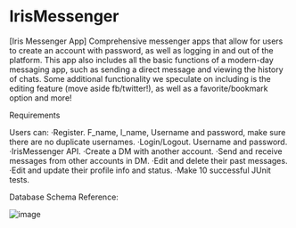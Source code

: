 # IrisMessenger

[Iris Messenger App]
Comprehensive messenger apps that allow for users to create an account with password, as well as logging in and out of the platform.  This app also includes all the basic functions of a modern-day messaging app, such as sending a direct message and viewing the history of chats.  Some additional functionality we speculate on including is the editing feature (move aside fb/twitter!), as well as a favorite/bookmark option and more!


Requirements

Users can:
·Register. F_name, l_name, Username and password, make sure there are no duplicate usernames.
·Login/Logout. Username and password.
·IrisMessenger API.
·Create a DM with another account.
·Send and receive messages from other accounts in DM.
·Edit and delete their past messages.
·Edit and update their profile info and status.
·Make 10 successful JUnit tests.


Database Schema Reference:


![image](https://user-images.githubusercontent.com/102980815/168733640-06dd4004-ff16-4879-8ae9-3ba61ec1156e.png)
